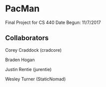 # PacMan
Final Project for CS 440
Date Begun: 11/7/2017

## Collaborators
Corey Craddock (cradcore)

Braden Hogan 

Justin Rentie  (jurentie)

Wesley Turner  (StaticNomad)
